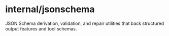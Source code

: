 # internal/jsonschema

JSON Schema derivation, validation, and repair utilities that back structured output features and tool schemas.
